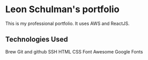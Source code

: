 # Leon Schulman's portfolio

This is my professional portfolio. It uses AWS and ReactJS.

## Technologies Used

Brew
Git and github
SSH
HTML
CSS
Font Awesome
Google Fonts
